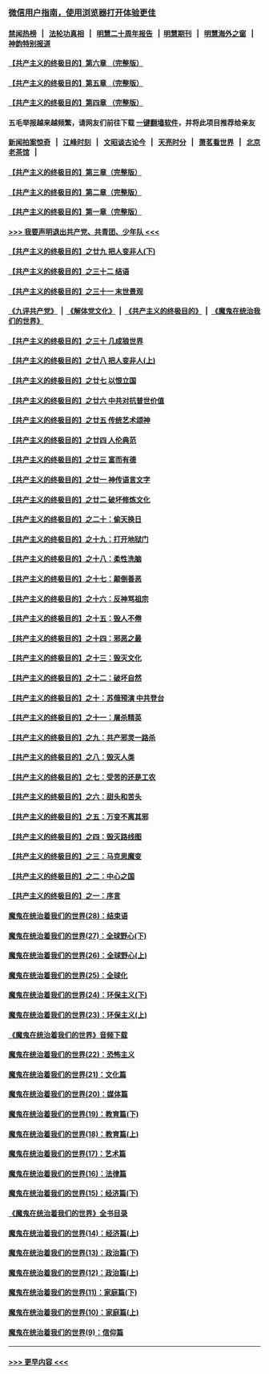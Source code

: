 ### [微信用户指南，使用浏览器打开体验更佳](https://github.com/gfw-breaker/banned-news1/blob/master/indexes/wechat-guide.md?t=0)
#### [禁闻热榜](热点新闻.md?t=0)  &nbsp;&nbsp;|&nbsp;&nbsp; [法轮功真相](https://github.com/gfw-breaker/truth/blob/master/README.md?t=0) &nbsp;&nbsp;|&nbsp;&nbsp; [明慧二十周年报告](https://github.com/gfw-breaker/mh-reports/blob/master/README.md?t=0) &nbsp;&nbsp;|&nbsp;&nbsp;[明慧期刊](https://github.com/gfw-breaker/mh-qikan) &nbsp;&nbsp;|&nbsp;&nbsp; [明慧海外之窗](https://github.com/gfw-breaker/mh-news/blob/master/README.md?t=0) &nbsp;&nbsp;|&nbsp;&nbsp; [神韵特别报道](https://github.com/gfw-breaker/mh-news/blob/master/shenyun.md?t=0)
#### [【共产主义的终极目的】第六章 （完整版）](../pages/nsc422/n11428913.md?t=02110002) 
#### [【共产主义的终极目的】第五章 （完整版）](../pages/nsc422/n11428912.md?t=02110002) 
#### [【共产主义的终极目的】第四章 （完整版）](../pages/nsc422/n11428907.md?t=02110002) 
#### 五毛举报越来越频繁，请网友们前往下载 [一键翻墙软件](https://github.com/gfw-breaker/ssr-accounts)，并将此项目推荐给亲友
#### [新闻拍案惊奇](https://github.com/gfw-breaker/banned-news1/blob/master/pages/link4.md) &nbsp;&nbsp;|&nbsp;&nbsp; [江峰时刻](https://github.com/gfw-breaker/banned-news1/blob/master/pages/link4.md) &nbsp;&nbsp;|&nbsp;&nbsp; [文昭谈古论今](https://github.com/gfw-breaker/banned-news1/blob/master/pages/link4.md) &nbsp;&nbsp;|&nbsp;&nbsp; [天亮时分](https://github.com/gfw-breaker/banned-news1/blob/master/pages/link4.md) &nbsp;&nbsp;|&nbsp;&nbsp; [萧茗看世界](https://github.com/gfw-breaker/banned-news1/blob/master/pages/link4.md) &nbsp;&nbsp;|&nbsp;&nbsp; [北京老茶馆](https://github.com/gfw-breaker/banned-news1/blob/master/pages/link4.md) &nbsp;&nbsp;|&nbsp;&nbsp; 
#### [【共产主义的终极目的】第三章（完整版）](../pages/nsc422/n11428848.md?t=02110002) 
#### [【共产主义的终极目的】第二章（完整版）](../pages/nsc422/n11428831.md?t=02110002) 
#### [【共产主义的终极目的】第一章（完整版）](../pages/nsc422/n11417651.md?t=02110002) 
#### [>>> 我要声明退出共产党、共青团、少年队 <<<](https://github.com/begood0513/goodnews/blob/master/quit/letter.md) 
#### [【共产主义的终极目的】之廿九 把人变非人(下)](../pages/nsc422/n11344140.md?t=02110002) 
#### [【共产主义的终极目的】之三十二 结语](../pages/nsc422/n11360535.md?t=02110002) 
#### [【共产主义的终极目的】之三十一 末世景观](../pages/nsc422/n11351129.md?t=02110002) 
#### [《九评共产党》](https://github.com/begood0513/9ping.md/blob/master/README.md) &nbsp;|&nbsp; [《解体党文化》](../../../../jtdwh.md/blob/master/README.md)  &nbsp;|&nbsp; [《共产主义的终极目的》](../../../../gczydzjmd.md/blob/master/README.md) &nbsp;|&nbsp; [《魔鬼在统治我们的世界》](../../../../mgztzwmdsj.md/blob/master/README.md) 
#### [【共产主义的终极目的】之三十 几成狼世界](../pages/nsc422/n11348280.md?t=02110002) 
#### [【共产主义的终极目的】之廿八 把人变非人(上)](../pages/nsc422/n11340492.md?t=02110002) 
#### [【共产主义的终极目的】之廿七 以恨立国](../pages/nsc422/n11336944.md?t=02110002) 
#### [【共产主义的终极目的】之廿六 中共对抗普世价值](../pages/nsc422/n11324785.md?t=02110002) 
#### [【共产主义的终极目的】之廿五 传统艺术颂神](../pages/nsc422/n11296396.md?t=02110002) 
#### [【共产主义的终极目的】之廿四 人伦典范](../pages/nsc422/n11296397.md?t=02110002) 
#### [【共产主义的终极目的】之廿三 富而有德](../pages/nsc422/n11283598.md?t=02110002) 
#### [【共产主义的终极目的】之廿一 神传语言文字](../pages/nsc422/n11263265.md?t=02110002) 
#### [【共产主义的终极目的】之廿二 破坏修炼文化](../pages/nsc422/n11245728.md?t=02110002) 
#### [【共产主义的终极目的】之二十：偷天换日](../pages/nsc422/n11238846.md?t=02110002) 
#### [【共产主义的终极目的】之十九：打开地狱门](../pages/nsc422/n11206376.md?t=02110002) 
#### [【共产主义的终极目的】之十八：柔性洗脑](../pages/nsc422/n11199994.md?t=02110002) 
#### [【共产主义的终极目的】之十七：颠倒善恶](../pages/nsc422/n11179782.md?t=02110002) 
#### [【共产主义的终极目的】之十六：反神骂祖宗](../pages/nsc422/n11166798.md?t=02110002) 
#### [【共产主义的终极目的】之十五：毁人不倦](../pages/nsc422/n11166792.md?t=02110002) 
#### [【共产主义的终极目的】之十四：邪恶之最](../pages/nsc422/n11150249.md?t=02110002) 
#### [【共产主义的终极目的】之十三：毁灭文化](../pages/nsc422/n11135227.md?t=02110002) 
#### [【共产主义的终极目的】之十二：破坏自然](../pages/nsc422/n11135214.md?t=02110002) 
#### [【共产主义的终极目的】之十：苏俄预演 中共登台](../pages/nsc422/n11118424.md?t=02110002) 
#### [【共产主义的终极目的】之十一：屠杀精英](../pages/nsc422/n11118442.md?t=02110002) 
#### [【共产主义的终极目的】之九：共产邪灵一路杀](../pages/nsc422/n11114139.md?t=02110002) 
#### [【共产主义的终极目的】之八：毁灭人类](../pages/nsc422/n11108503.md?t=02110002) 
#### [【共产主义的终极目的】之七：受苦的还是工农](../pages/nsc422/n11101809.md?t=02110002) 
#### [【共产主义的终极目的】之六：甜头和苦头](../pages/nsc422/n11096971.md?t=02110002) 
#### [【共产主义的终极目的】之五：万变不离其邪](../pages/nsc422/n11091285.md?t=02110002) 
#### [【共产主义的终极目的】之四：毁灭路线图](../pages/nsc422/n11086284.md?t=02110002) 
#### [【共产主义的终极目的】之三：马克思魔变](../pages/nsc422/n11061941.md?t=02110002) 
#### [【共产主义的终极目的】之二：中心之国](../pages/nsc422/n11047728.md?t=02110002) 
#### [【共产主义的终极目的】之一：序言](../pages/nsc422/n11086077.md?t=02110002) 
#### [魔鬼在统治着我们的世界(28)：结束语](../pages/nsc422/n10936246.md?t=02110002) 
#### [魔鬼在统治着我们的世界(27)：全球野心(下)](../pages/nsc422/n10928319.md?t=02110002) 
#### [魔鬼在统治着我们的世界(26)：全球野心(上)](../pages/nsc422/n10900318.md?t=02110002) 
#### [魔鬼在统治着我们的世界(25)：全球化](../pages/nsc422/n10788205.md?t=02110002) 
#### [魔鬼在统治着我们的世界(24)：环保主义(下)](../pages/nsc422/n10695307.md?t=02110002) 
#### [魔鬼在统治着我们的世界(23)：环保主义(上)](../pages/nsc422/n10688613.md?t=02110002) 
#### [《魔鬼在统治着我们的世界》音频下载](../pages/nsc422/n10635553.md?t=02110002) 
#### [魔鬼在统治着我们的世界(22)：恐怖主义](../pages/nsc422/n10614727.md?t=02110002) 
#### [魔鬼在统治着我们的世界(21)：文化篇](../pages/nsc422/n10597706.md?t=02110002) 
#### [魔鬼在统治着我们的世界(20)：媒体篇](../pages/nsc422/n10586579.md?t=02110002) 
#### [魔鬼在统治着我们的世界(19)：教育篇(下)](../pages/nsc422/n10564808.md?t=02110002) 
#### [魔鬼在统治着我们的世界(18)：教育篇(上)](../pages/nsc422/n10526970.md?t=02110002) 
#### [魔鬼在统治着我们的世界(17)：艺术篇](../pages/nsc422/n10499093.md?t=02110002) 
#### [魔鬼在统治着我们的世界(16)：法律篇](../pages/nsc422/n10485969.md?t=02110002) 
#### [魔鬼在统治着我们的世界(15)：经济篇(下)](../pages/nsc422/n10469975.md?t=02110002) 
#### [《魔鬼在统治着我们的世界》全书目录](../pages/nsc422/n10464261.md?t=02110002) 
#### [魔鬼在统治着我们的世界(14)：经济篇(上)](../pages/nsc422/n10457370.md?t=02110002) 
#### [魔鬼在统治着我们的世界(13)：政治篇(下)](../pages/nsc422/n10448270.md?t=02110002) 
#### [魔鬼在统治着我们的世界(12)：政治篇(上)](../pages/nsc422/n10444576.md?t=02110002) 
#### [魔鬼在统治着我们的世界(11)：家庭篇(下)](../pages/nsc422/n10440961.md?t=02110002) 
#### [魔鬼在统治着我们的世界(10)：家庭篇(上)](../pages/nsc422/n10435448.md?t=02110002) 
#### [魔鬼在统治着我们的世界(9)：信仰篇](../pages/nsc422/n10432159.md?t=02110002) 

----
#### [ >>> 更早内容 <<< ](../indexes/nsc422-earlier.md)

